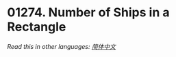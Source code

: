 # 01274. Number of Ships in a Rectangle

  _Read this in other languages:_
    [_简体中文_](README.zh-CN.md)

